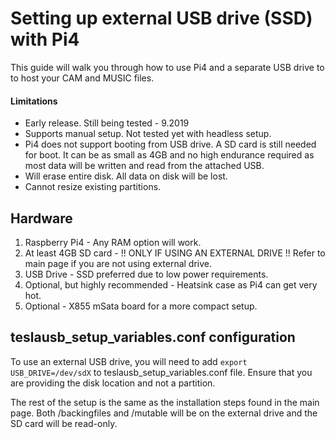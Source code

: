# Setting up external USB drive (SSD) with Pi4 
This guide will walk you through how to use Pi4 and a separate USB drive to to host your CAM and MUSIC files. 

#### Limitations
- Early release. Still being tested - 9.2019
- Supports manual setup. Not tested yet with headless setup. 
- Pi4 does not support booting from USB drive. A SD card is still needed for boot. It can be as small as 4GB and no high endurance required as most data will be written and read from the attached USB. 
- Will erase entire disk. All data on disk will be lost. 
- Cannot resize existing partitions. 

## Hardware
1. Raspberry Pi4 - Any RAM option will work. 
2. At least 4GB SD card - !! ONLY IF USING AN EXTERNAL DRIVE !! Refer to main page if you are not using external drive. 
3. USB Drive - SSD preferred due to low power requirements. 
4. Optional, but highly recommended - Heatsink case as Pi4 can get very hot. 
5. Optional - X855 mSata board for a more compact setup. 

## teslausb_setup_variables.conf configuration
To use an external USB drive, you will need to add 
``` export USB_DRIVE=/dev/sdX ``` to teslausb_setup_variables.conf file.
Ensure that you are providing the disk location and not a partition.

The rest of the setup is the same as the installation steps found in the main page. Both /backingfiles and /mutable will be on the external drive and the SD card will be read-only. 
